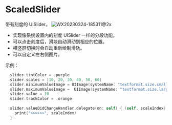 # ScaledSlider
带有刻度的 UISlider。
![WX20230324-185311@2x](https://user-images.githubusercontent.com/17865033/227502491-14271df5-4300-47b7-ae8c-c28b38eafee4.png)

* 实现像系统设置内的刻度 UISlider 一样的分段功能。
* 可以点击刻度后，滑块自动滑动到相应的位置。
* 横竖屏切换时会自动重新绘制滑轨。
* 可以自定义左右侧图片。

示例：
```swift
  slider.tintColor = .purple
  slider.scales = [10, 20, 30, 40, 50, 60]
  slider.minimumValueImage = UIImage(systemName: "textformat.size.smaller")
  slider.maximumValueImage =  UIImage(systemName: "textformat.size.larger")
  slider.value = 10
  slider.trackColor = .orange
        
  slider.valueDidChangeHandler.delegate(on: self) { (self, scaleIndex) in
    print(">>>>>>", scaleIndex)
  }
```
